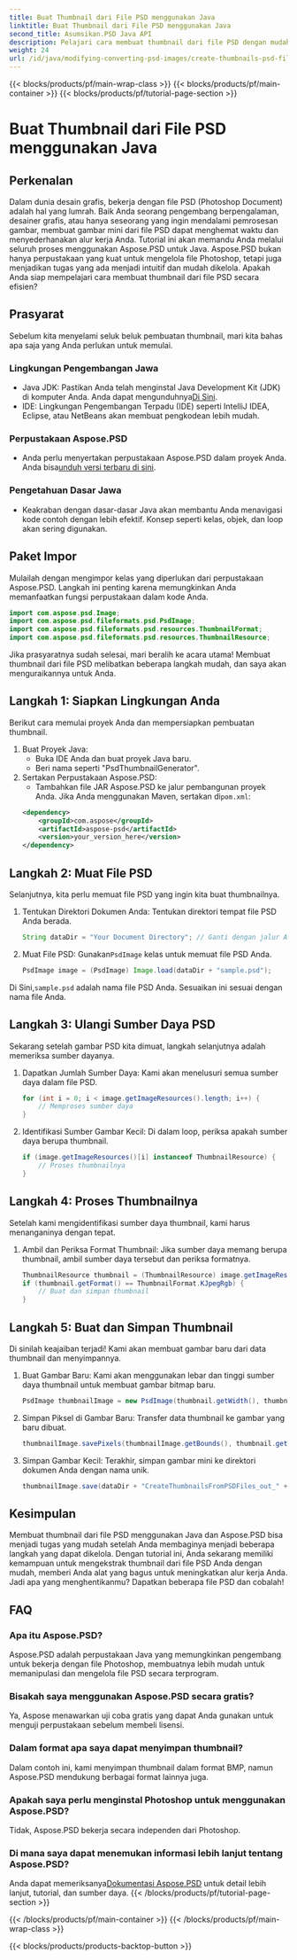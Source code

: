 ```yaml
---
title: Buat Thumbnail dari File PSD menggunakan Java
linktitle: Buat Thumbnail dari File PSD menggunakan Java
second_title: Asumsikan.PSD Java API
description: Pelajari cara membuat thumbnail dari file PSD dengan mudah menggunakan Java dan Aspose.PSD. Ikuti panduan langkah demi langkah kami untuk pemrosesan gambar yang lancar.
weight: 24
url: /id/java/modifying-converting-psd-images/create-thumbnails-psd-files/
---
```


{{< blocks/products/pf/main-wrap-class >}}
{{< blocks/products/pf/main-container >}}
{{< blocks/products/pf/tutorial-page-section >}}

# Buat Thumbnail dari File PSD menggunakan Java

## Perkenalan
Dalam dunia desain grafis, bekerja dengan file PSD (Photoshop Document) adalah hal yang lumrah. Baik Anda seorang pengembang berpengalaman, desainer grafis, atau hanya seseorang yang ingin mendalami pemrosesan gambar, membuat gambar mini dari file PSD dapat menghemat waktu dan menyederhanakan alur kerja Anda. Tutorial ini akan memandu Anda melalui seluruh proses menggunakan Aspose.PSD untuk Java. Aspose.PSD bukan hanya perpustakaan yang kuat untuk mengelola file Photoshop, tetapi juga menjadikan tugas yang ada menjadi intuitif dan mudah dikelola. Apakah Anda siap mempelajari cara membuat thumbnail dari file PSD secara efisien?
## Prasyarat
Sebelum kita menyelami seluk beluk pembuatan thumbnail, mari kita bahas apa saja yang Anda perlukan untuk memulai.
### Lingkungan Pengembangan Jawa
-  Java JDK: Pastikan Anda telah menginstal Java Development Kit (JDK) di komputer Anda. Anda dapat mengunduhnya[Di Sini](https://www.oracle.com/java/technologies/javase-jdk11-downloads.html).
- IDE: Lingkungan Pengembangan Terpadu (IDE) seperti IntelliJ IDEA, Eclipse, atau NetBeans akan membuat pengkodean lebih mudah.
### Perpustakaan Aspose.PSD
- Anda perlu menyertakan perpustakaan Aspose.PSD dalam proyek Anda. Anda bisa[unduh versi terbaru di sini](https://releases.aspose.com/psd/java/).
### Pengetahuan Dasar Jawa
- Keakraban dengan dasar-dasar Java akan membantu Anda menavigasi kode contoh dengan lebih efektif. Konsep seperti kelas, objek, dan loop akan sering digunakan.
## Paket Impor
Mulailah dengan mengimpor kelas yang diperlukan dari perpustakaan Aspose.PSD. Langkah ini penting karena memungkinkan Anda memanfaatkan fungsi perpustakaan dalam kode Anda.
```java
import com.aspose.psd.Image;
import com.aspose.psd.fileformats.psd.PsdImage;
import com.aspose.psd.fileformats.psd.resources.ThumbnailFormat;
import com.aspose.psd.fileformats.psd.resources.ThumbnailResource;
```
Jika prasyaratnya sudah selesai, mari beralih ke acara utama! Membuat thumbnail dari file PSD melibatkan beberapa langkah mudah, dan saya akan menguraikannya untuk Anda.
## Langkah 1: Siapkan Lingkungan Anda
Berikut cara memulai proyek Anda dan mempersiapkan pembuatan thumbnail.
1. Buat Proyek Java:
   - Buka IDE Anda dan buat proyek Java baru.
   - Beri nama seperti "PsdThumbnailGenerator".
2. Sertakan Perpustakaan Aspose.PSD:
   -  Tambahkan file JAR Aspose.PSD ke jalur pembangunan proyek Anda. Jika Anda menggunakan Maven, sertakan di`pom.xml`:
     ```xml
     <dependency>
         <groupId>com.aspose</groupId>
         <artifactId>aspose-psd</artifactId>
         <version>your_version_here</version>
     </dependency>
     ```
## Langkah 2: Muat File PSD
Selanjutnya, kita perlu memuat file PSD yang ingin kita buat thumbnailnya. 
1. Tentukan Direktori Dokumen Anda:
   Tentukan direktori tempat file PSD Anda berada.
   ```java
   String dataDir = "Your Document Directory"; // Ganti dengan jalur Anda
   ```
2. Muat File PSD:
    Gunakan`PsdImage` kelas untuk memuat file PSD Anda.
   ```java
   PsdImage image = (PsdImage) Image.load(dataDir + "sample.psd");
   ```
 Di Sini,`sample.psd` adalah nama file PSD Anda. Sesuaikan ini sesuai dengan nama file Anda.
## Langkah 3: Ulangi Sumber Daya PSD
Sekarang setelah gambar PSD kita dimuat, langkah selanjutnya adalah memeriksa sumber dayanya.
1. Dapatkan Jumlah Sumber Daya:
   Kami akan menelusuri semua sumber daya dalam file PSD.
   ```java
   for (int i = 0; i < image.getImageResources().length; i++) {
       // Memproses sumber daya
   }
   ```
   
2. Identifikasi Sumber Gambar Kecil:
   Di dalam loop, periksa apakah sumber daya berupa thumbnail.
   ```java
   if (image.getImageResources()[i] instanceof ThumbnailResource) {
       // Proses thumbnailnya
   }
   ```
## Langkah 4: Proses Thumbnailnya
Setelah kami mengidentifikasi sumber daya thumbnail, kami harus menanganinya dengan tepat.
1. Ambil dan Periksa Format Thumbnail:
   Jika sumber daya memang berupa thumbnail, ambil sumber daya tersebut dan periksa formatnya.
   ```java
   ThumbnailResource thumbnail = (ThumbnailResource) image.getImageResources()[i];
   if (thumbnail.getFormat() == ThumbnailFormat.KJpegRgb) {
       // Buat dan simpan thumbnail
   }
   ```
## Langkah 5: Buat dan Simpan Thumbnail
Di sinilah keajaiban terjadi! Kami akan membuat gambar baru dari data thumbnail dan menyimpannya.
1. Buat Gambar Baru:
   Kami akan menggunakan lebar dan tinggi sumber daya thumbnail untuk membuat gambar bitmap baru.
   ```java
   PsdImage thumbnailImage = new PsdImage(thumbnail.getWidth(), thumbnail.getHeight());
   ```
2. Simpan Piksel di Gambar Baru:
   Transfer data thumbnail ke gambar yang baru dibuat.
   ```java
   thumbnailImage.savePixels(thumbnailImage.getBounds(), thumbnail.getThumbnailData());
   ```
3. Simpan Gambar Kecil:
   Terakhir, simpan gambar mini ke direktori dokumen Anda dengan nama unik.
   ```java
   thumbnailImage.save(dataDir + "CreateThumbnailsFromPSDFiles_out_" + i + ".bmp");
   ```

## Kesimpulan
Membuat thumbnail dari file PSD menggunakan Java dan Aspose.PSD bisa menjadi tugas yang mudah setelah Anda membaginya menjadi beberapa langkah yang dapat dikelola. Dengan tutorial ini, Anda sekarang memiliki kemampuan untuk mengekstrak thumbnail dari file PSD Anda dengan mudah, memberi Anda alat yang bagus untuk meningkatkan alur kerja Anda. Jadi apa yang menghentikanmu? Dapatkan beberapa file PSD dan cobalah!
## FAQ
### Apa itu Aspose.PSD?
Aspose.PSD adalah perpustakaan Java yang memungkinkan pengembang untuk bekerja dengan file Photoshop, membuatnya lebih mudah untuk memanipulasi dan mengelola file PSD secara terprogram.
### Bisakah saya menggunakan Aspose.PSD secara gratis?
Ya, Aspose menawarkan uji coba gratis yang dapat Anda gunakan untuk menguji perpustakaan sebelum membeli lisensi.
### Dalam format apa saya dapat menyimpan thumbnail?
Dalam contoh ini, kami menyimpan thumbnail dalam format BMP, namun Aspose.PSD mendukung berbagai format lainnya juga.
### Apakah saya perlu menginstal Photoshop untuk menggunakan Aspose.PSD?
Tidak, Aspose.PSD bekerja secara independen dari Photoshop.
### Di mana saya dapat menemukan informasi lebih lanjut tentang Aspose.PSD?
 Anda dapat memeriksanya[Dokumentasi Aspose.PSD](https://reference.aspose.com/psd/java/) untuk detail lebih lanjut, tutorial, dan sumber daya.
{{< /blocks/products/pf/tutorial-page-section >}}

{{< /blocks/products/pf/main-container >}}
{{< /blocks/products/pf/main-wrap-class >}}

{{< blocks/products/products-backtop-button >}}
